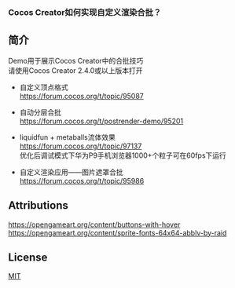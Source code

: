 ### Cocos Creator如何实现自定义渲染合批？

## 简介
Demo用于展示Cocos Creator中的合批技巧</br>
请使用Cocos Creator 2.4.0或以上版本打开

* 自定义顶点格式</br>
https://forum.cocos.org/t/topic/95087

* 自动分层合批</br>
https://forum.cocos.org/t/postrender-demo/95201

* liquidfun + metaballs流体效果</br>
https://forum.cocos.org/t/topic/97137</br>
优化后调试模式下华为P9手机浏览器1000+个粒子可在60fps下运行

* 自定义渲染应用——图片遮罩合批</br>
https://forum.cocos.org/t/topic/95986

## Attributions
https://opengameart.org/content/buttons-with-hover</br>
https://opengameart.org/content/sprite-fonts-64x64-abblv-by-raid


## License
[MIT](https://opensource.org/licenses/MIT)
